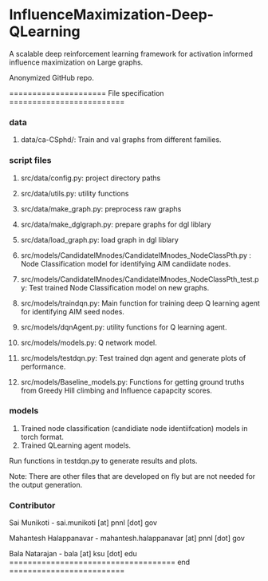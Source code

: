 # InfluenceMaximization-Deep-QLearning

A scalable deep reinforcement learning framework for activation informed influence maximization on Large graphs.

Anonymized GitHub repo.

===================== File specification =========================

### data
1. data/ca-CSphd/: Train and val graphs from different families.

### script files
1. src/data/config.py: project directory paths
2. src/data/utils.py: utility functions
3. src/data/make_graph.py: preprocess raw graphs 
4. src/data/make_dglgraph.py: prepare graphs for dgl liblary
5. src/data/load_graph.py: load graph in dgl liblary

6. src/models/CandidateIMnodes/CandidateIMnodes_NodeClassPth.py : Node Classification model for identifying AIM candiidate nodes. 

7. src/models/CandidateIMnodes/CandidateIMnodes_NodeClassPth_test.py: Test trained Node Classification model on new graphs.

8. src/models/traindqn.py: Main function for training deep Q learning agent for identifying AIM seed nodes.
9.  src/models/dqnAgent.py: utility functions for Q learning agent.
10. src/models/models.py: Q network model.

11. src/models/testdqn.py: Test trained dqn agent and generate plots of performance.

12. src/models/Baseline_models.py: Functions for getting ground truths from Greedy Hill climbing and Influence capapcity scores.

### models
1. Trained node classification (candidiate node identiifcation)  models in torch format.
2. Trained QLearning agent models.

Run functions in testdqn.py to generate results and plots.

Note: There are other files that are developed on fly but are not needed for the output generation.

### Contributor 
Sai Munikoti - sai.munikoti [at] pnnl [dot] gov

Mahantesh Halappanavar - mahantesh.halappanavar [at] pnnl [dot] gov

Bala Natarajan - bala [at] ksu [dot] edu
==================================== end =========================
